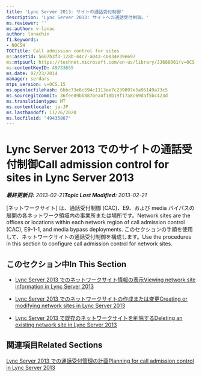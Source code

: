 ```yaml
---
title: 'Lync Server 2013: サイトの通話受付制御'
description: 'Lync Server 2013: サイトへの通話受付制御。'
ms.reviewer: ''
ms.author: v-lanac
author: lanachin
f1.keywords:
- NOCSH
TOCTitle: Call admission control for sites
ms:assetid: 5607b3f3-128b-44c7-a043-c0834e39e697
ms:mtpsurl: https://technet.microsoft.com/en-us/library/JJ688061(v=OCS.15)
ms:contentKeyID: 49733655
ms.date: 07/23/2014
manager: serdars
mtps_version: v=OCS.15
ms.openlocfilehash: 6bbc73e8c594c1113ee7c239097e5a95149a73c5
ms.sourcegitcommit: 36fee89bb887bea4f18b19f17a8c69daf5bc423d
ms.translationtype: MT
ms.contentlocale: ja-JP
ms.lasthandoff: 11/26/2020
ms.locfileid: "49435867"
---
```

# <a name="call-admission-control-for-sites-in-lync-server-2013"></a><span data-ttu-id="d53be-103">Lync Server 2013 でのサイトの通話受付制御</span><span class="sxs-lookup"><span data-stu-id="d53be-103">Call admission control for sites in Lync Server 2013</span></span>

<div data-xmlns="http://www.w3.org/1999/xhtml">

<div class="topic" data-xmlns="http://www.w3.org/1999/xhtml" data-msxsl="urn:schemas-microsoft-com:xslt" data-cs="https://msdn.microsoft.com/">

<div data-asp="https://msdn2.microsoft.com/asp">



</div>

<div id="mainSection">

<div id="mainBody"><span data-ttu-id="d53be-104">

<span> </span></span><span class="sxs-lookup"><span data-stu-id="d53be-104">

<span> </span></span></span>

<span data-ttu-id="d53be-105">_**最終更新日:** 2013-02-21_</span><span class="sxs-lookup"><span data-stu-id="d53be-105">_**Topic Last Modified:** 2013-02-21_</span></span>

<span data-ttu-id="d53be-106">[ネットワークサイト] は、通話受付制御 (CAC)、E9、および media バイパスの展開の各ネットワーク領域内の事業所または場所です。</span><span class="sxs-lookup"><span data-stu-id="d53be-106">Network sites are the offices or locations within each network region of call admission control (CAC), E9-1-1, and media bypass deployments.</span></span> <span data-ttu-id="d53be-107">このセクションの手順を使用して、ネットワークサイトの通話受付制御を構成します。</span><span class="sxs-lookup"><span data-stu-id="d53be-107">Use the procedures in this section to configure call admission control for network sites.</span></span>

<div>

## <a name="in-this-section"></a><span data-ttu-id="d53be-108">このセクション中</span><span class="sxs-lookup"><span data-stu-id="d53be-108">In This Section</span></span>

  - [<span data-ttu-id="d53be-109">Lync Server 2013 でのネットワークサイト情報の表示</span><span class="sxs-lookup"><span data-stu-id="d53be-109">Viewing network site information in Lync Server 2013</span></span>](lync-server-2013-viewing-network-site-information.md)

  - [<span data-ttu-id="d53be-110">Lync Server 2013 でのネットワークサイトの作成または変更</span><span class="sxs-lookup"><span data-stu-id="d53be-110">Creating or modifying network sites in Lync Server 2013</span></span>](lync-server-2013-creating-or-modifying-network-sites.md)

  - [<span data-ttu-id="d53be-111">Lync Server 2013 で既存のネットワークサイトを削除する</span><span class="sxs-lookup"><span data-stu-id="d53be-111">Deleting an existing network site in Lync Server 2013</span></span>](lync-server-2013-deleting-an-existing-network-site.md)

</div>

<div>

## <a name="related-sections"></a><span data-ttu-id="d53be-112">関連項目</span><span class="sxs-lookup"><span data-stu-id="d53be-112">Related Sections</span></span>

[<span data-ttu-id="d53be-113">Lync Server 2013 での通話受付管理の計画</span><span class="sxs-lookup"><span data-stu-id="d53be-113">Planning for call admission control in Lync Server 2013</span></span>](lync-server-2013-planning-for-call-admission-control.md)

<span data-ttu-id="d53be-114"></div>

</div>

<span> </span>

</div>

</div>

</span><span class="sxs-lookup"><span data-stu-id="d53be-114"></div>

</div>

<span> </span>

</div>

</div>

</span></span></div>

